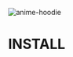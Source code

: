 ![anime-hoodie](https://user-images.githubusercontent.com/88397313/224859880-a2f2772c-b2c7-4c47-9649-7493bab64a99.gif)
# INSTALL
